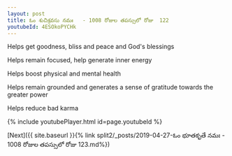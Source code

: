 ```yaml
---
layout: post
title: ఓం శుచిశ్రవసు నమః   - 1008 రోజుల తపస్సులో రోజు  122
youtubeId: 4ESOkoPYCHk
---
```

 
 
Helps get goodness, bliss and peace and God's blessings
 
Helps remain focused, help generate inner energy 
 
Helps boost physical and mental health 
 
Helps remain grounded and generates a sense of gratitude towards the greater power 
 
Helps reduce bad karma
 
 
 
 


{% include youtubePlayer.html id=page.youtubeId %}
 
[Next]({{ site.baseurl }}{% link  split2/_posts/2019-04-27-ఓం భూతకృతే నమః   - 1008 రోజుల తపస్సులో రోజు  123.md%})
 
